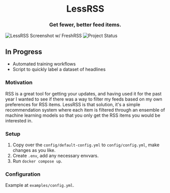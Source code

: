 <h1 align="center">LessRSS</h1>
<h3 align="center">Get fewer, better feed items.</h3>

![LessRSS Screenshot w/ FreshRSS](https://sltptr.github.io/static/images/recorss.png)
![Project Status](https://img.shields.io/badge/Status-InDevelopment-red.svg)

## In Progress

- Automated training workflows
- Script to quickly label a dataset of headlines

### Motivation

RSS is a great tool for getting your updates, and having used it for the past year
I wanted to see if there was a way to filter my feeds based on my own preferences for
RSS items. LessRSS is that solution, it's a simple recommendation system where each
item is filtered through an ensemble of machine learning models so that you only get
the RSS items you would be interested in.

### Setup

1. Copy over the `config/default-config.yml` to `config/config.yml`, make changes as you like.
2. Create `.env`, add any necessary envvars.
3. Run `docker compose up`.

### Configuration

Example at `examples/config.yml`.

